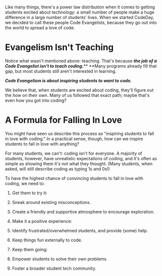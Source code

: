 Like many things, there's a power law distribution when it comes to getting students excited about technology: a small number of people make a huge difference in a large number of students' lives. When we started CodeDay, we decided to call these people Code Evangelists, because they go out into the world to spread a love of code.

# Evangelism Isn't Teaching

Notice what wasn't mentioned above: teaching. That's because _**the job of a Code Evangelist isn't to teach coding.**_** **Many programs already fill that gap, but most students still aren't interested in learning.

**_Code Evangelism is about inspiring students to want to code._**

We believe that, when students are excited about coding, they'll figure out the _how_ on their own. Many of us followed that exact path; maybe that's even how you got into coding?

# A Formula for Falling In Love

You might have seen us describe this process as "inspiring students to fall in love with coding." In a practical sense, though, how can we inspire students to fall in love with anything?

For many students, we can't: coding isn't for everyone. A majority of students, however, have unrealistic expectations of coding, and it's often as simple as showing them it's not what they thought. \(Many students, when asked, will still describe coding as typing 1s and 0s!\)

To have the highest chance of convincing students to fall in love with coding, we need to:

1. Get them to try it:
  1. Sneak around existing misconceptions.
  2. Create a friendly and supportive atmosphere to encourage exploration.

2. Make it a positive experience:
  1. Identify frustrated\/overwhelmed students, and provide \(some\) help.
  2. Keep things fun externally to code.

3. Keep them going:
  1. Empower students to solve their own problems.
  2. Foster a broader student tech community.


